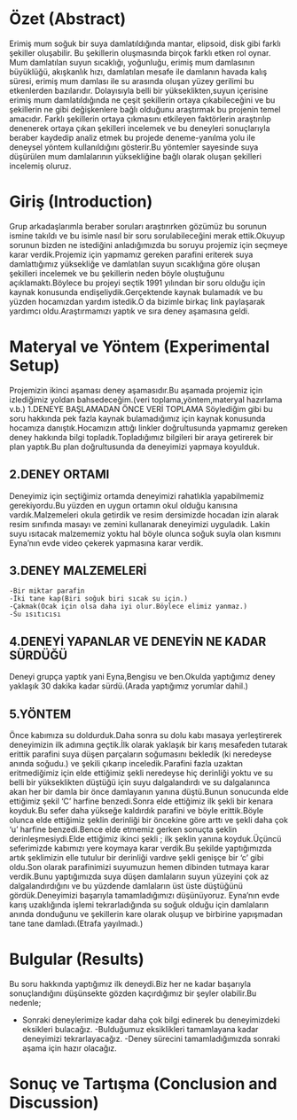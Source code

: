 # Özet (Abstract)
 Erimiş mum soğuk bir suya damlatıldığında mantar, elipsoid, disk gibi farklı şekiller oluşabilir. Bu şekillerin oluşmasında birçok farklı etken rol oynar. Mum damlatılan suyun sıcaklığı, yoğunluğu, erimiş mum damlasının büyüklüğü, akışkanlık hızı, damlatılan mesafe ile damlanın havada kalış süresi, erimiş mum damlası ile su arasında oluşan yüzey gerilimi bu etkenlerden bazılarıdır. Dolayısıyla belli bir yükseklikten,suyun içerisine erimiş mum damlatıldığında ne çeşit şekillerin ortaya çıkabileceğini ve bu şekillerin ne gibi değişkenlere bağlı olduğunu araştırmak bu projenin temel amacıdır. Farklı şekillerin ortaya çıkmasını etkileyen faktörlerin araştırılıp denenerek ortaya çıkan şekilleri incelemek ve bu deneyleri sonuçlarıyla beraber kaydedip analiz etmek bu projede deneme-yanılma yolu ile deneysel yöntem kullanıldığını gösterir.Bu yöntemler sayesinde suya düşürülen mum damlalarının yüksekliğine bağlı olarak oluşan şekilleri incelemiş oluruz.

# Giriş (Introduction)
Grup arkadaşlarımla beraber soruları araştırırken gözümüz bu sorunun ismine takıldı ve bu isimle nasıl bir soru sorulabileceğini merak ettik.Okuyup sorunun bizden ne istediğini anladığımızda bu soruyu projemiz için seçmeye karar verdik.Projemiz için yapmamız gereken parafini eriterek suya damlattığımız yüksekliğe ve damlatılan suyun sıcaklığına göre oluşan şekilleri incelemek ve bu şekillerin neden böyle oluştuğunu açıklamaktı.Böylece bu projeyi seçtik 1991 yılından bir soru olduğu için kaynak konusunda endişeliydik.Gerçektende  kaynak bulamadık ve bu yüzden hocamızdan yardım istedik.O da bizimle birkaç link paylaşarak yardımcı oldu.Araştırmamızı yaptık ve sıra deney aşamasına geldi.

# Materyal ve Yöntem (Experimental Setup)
Projemizin ikinci aşaması deney aşamasıdır.Bu aşamada projemiz için izlediğimiz yoldan bahsedeceğim.(veri toplama,yöntem,materyal hazırlama v.b.)
	1.DENEYE BAŞLAMADAN ÖNCE VERİ TOPLAMA
   Söylediğim gibi bu soru hakkında pek fazla kaynak bulamadığımız için kaynak konusunda hocamıza danıştık.Hocamızın attığı linkler  doğrultusunda yapmamız gereken deney hakkında bilgi topladık.Topladığımız bilgileri bir araya getirerek bir plan yaptık.Bu plan doğrultusunda da deneyimizi yapmaya koyulduk.

##	2.DENEY ORTAMI
   Deneyimiz için seçtiğimiz ortamda deneyimizi rahatlıkla yapabilmemiz gerekiyordu.Bu yüzden en uygun ortamın okul olduğu kanısına vardık.Malzemeleri okula getirdik ve resim dersimizde hocadan izin alarak resim sınıfında masayı ve zemini kullanarak deneyimizi uyguladık. Lakin suyu ısıtacak malzememiz yoktu hal böyle olunca soğuk suyla olan kısmını Eyna’nın evde video çekerek yapmasına karar verdik.

	
## 3.DENEY MALZEMELERİ
    -Bir miktar parafin
    -İki tane kap(Biri soğuk biri sıcak su için.)
    -Çakmak(Ocak için olsa daha iyi olur.Böylece elimiz yanmaz.)
    -Su ısıtıcısı

##	4.DENEYİ YAPANLAR VE DENEYİN NE KADAR SÜRDÜĞÜ
   Deneyi grupça yaptık yani Eyna,Bengisu ve ben.Okulda yaptığımız deney yaklaşık 30 dakika kadar sürdü.(Arada yaptığımız yorumlar dahil.)    

##		5.YÖNTEM
   Önce kabımıza su doldurduk.Daha sonra su dolu kabı masaya yerleştirerek deneyimizin ilk adımına geçtik.İlk olarak yaklaşık bir karış mesafeden tutarak erittik parafini suya düşen parçaların soğumasını bekledik (ki neredeyse anında soğudu.) ve şekili çıkarıp inceledik.Parafini fazla uzaktan eritmediğimiz için elde ettiğimiz şekli neredeyse hiç derinliği yoktu ve su belli bir yükseklikten düştüğü için suyu dalgalandırdı ve su dalgalanınca akan her bir damla bir önce damlayanın yanına düştü.Bunun sonucunda elde ettiğimiz şekil ‘C’ harfine benzedi.Sonra elde ettiğimiz ilk şekli bir kenara koyduk.Bu sefer daha yükseğe kaldırdık parafini ve böyle erittik.Böyle olunca elde ettiğimiz şeklin derinliği bir öncekine göre arttı ve şekli daha çok ‘u’ harfine benzedi.Bence elde etmemiz gerken sonuçta şeklin derinleşmesiydi.Elde ettiğimiz ikinci şekli ; ilk şeklin yanına koyduk.Üçüncü seferimizde kabımızı yere koymaya karar verdik.Bu şekilde yaptığımızda artık şeklimizin elle tutulur bir derinliği vardıve şekli genişçe bir ‘c’ gibi oldu.Son olarak parafinimizi suyumuzun hemen dibinden tutmaya karar verdik.Bunu yaptığımızda suya düşen damlaların suyun yüzeyini çok az dalgalandırdığını ve bu yüzdende damlaların üst üste düştüğünü gördük.Deneyimizi başarıyla tamamladığımızı düşünüyoruz.
	Eyna’nın evde karış uzaklığında işlemi tekrarladığında su soğuk olduğu için damlaların anında donduğunu ve şekillerin kare olarak oluşup ve birbirine yapışmadan tane tane damladı.(Etrafa yayılmadı.)



# Bulgular (Results)
Bu soru hakkında yaptığımız ilk deneydi.Biz her ne kadar başarıyla sonuçlandığını düşünsekte gözden kaçırdığımız bir şeyler olabilir.Bu nedenle;
- Sonraki deneylerimize kadar daha çok bilgi edinerek bu deneyimizdeki eksikleri bulacağız.
-Bulduğumuz eksiklikleri tamamlayana kadar deneyimizi tekrarlayacağız.
-Deney sürecini tamamladığımızda sonraki aşama için hazır olacağız.

# Sonuç ve Tartışma (Conclusion and Discussion) 



